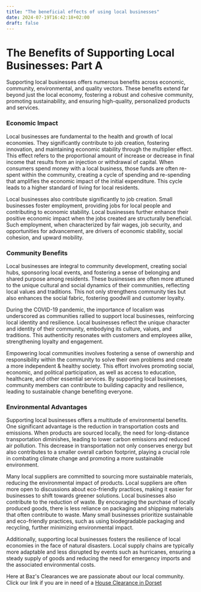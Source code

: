 ```yaml
---
title: "The beneficial effects of using local businesses"
date: 2024-07-19T16:42:18+02:00
draft: false
---
```


# The Benefits of Supporting Local Businesses: Part A

Supporting local businesses offers numerous benefits across economic, community, environmental, and quality vectors. These benefits extend far beyond just the local economy, fostering a robust and cohesive community, promoting sustainability, and ensuring high-quality, personalized products and services.

### Economic Impact
Local businesses are fundamental to the health and growth of local economies. They significantly contribute to job creation, fostering innovation, and maintaining economic stability through the multiplier effect. This effect refers to the proportional amount of increase or decrease in final income that results from an injection or withdrawal of capital. When consumers spend money with a local business, those funds are often re-spent within the community, creating a cycle of spending and re-spending that amplifies the economic impact of the initial expenditure. This cycle leads to a higher standard of living for local residents.

Local businesses also contribute significantly to job creation. Small businesses foster employment, providing jobs for local people and contributing to economic stability. Local businesses further enhance their positive economic impact when the jobs created are structurally beneficial. Such employment, when characterized by fair wages, job security, and opportunities for advancement, are drivers of economic stability, social cohesion, and upward mobility. 

### Community Benefits
Local businesses are integral to community development, creating social hubs, sponsoring local events, and fostering a sense of belonging and shared purpose among residents. These businesses are often more attuned to the unique cultural and social dynamics of their communities, reflecting local values and traditions. This not only strengthens community ties but also enhances the social fabric, fostering goodwill and customer loyalty.

During the COVID-19 pandemic, the importance of localism was underscored as communities rallied to support local businesses, reinforcing local identity and resilience. Local businesses reflect the unique character and identity of their community, embodying its culture, values, and traditions. This authenticity resonates with customers and employees alike, strengthening loyalty and engagement.

Empowering local communities involves fostering a sense of ownership and responsibility within the community to solve their own problems and create a more independent & healthy society. This effort involves promoting social, economic, and political participation, as well as access to education, healthcare, and other essential services. By supporting local businesses, community members can contribute to building capacity and resilience, leading to sustainable change benefiting everyone.

### Environmental Advantages
Supporting local businesses offers a multitude of environmental benefits. One significant advantage is the reduction in transportation costs and emissions. When products are sourced locally, the need for long-distance transportation diminishes, leading to lower carbon emissions and reduced air pollution. This decrease in transportation not only conserves energy but also contributes to a smaller overall carbon footprint, playing a crucial role in combating climate change and promoting a more sustainable environment.

Many local suppliers are committed to sourcing more sustainable materials, reducing the environmental impact of products. Local suppliers are often more open to discussions about eco-friendly practices, making it easier for businesses to shift towards greener solutions. Local businesses also contribute to the reduction of waste. By encouraging the purchase of locally produced goods, there is less reliance on packaging and shipping materials that often contribute to waste. Many small businesses prioritize sustainable and eco-friendly practices, such as using biodegradable packaging and recycling, further minimizing environmental impact.

Additionally, supporting local businesses fosters the resilience of local economies in the face of natural disasters. Local supply chains are typically more adaptable and less disrupted by events such as hurricanes, ensuring a steady supply of goods and reducing the need for emergency imports and the associated environmental costs.

Here at Baz's Clearances we are passionate about our local community. Click our link if you are in need of a [House Clearance in Dorset](https://bazclearance.co.uk)